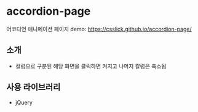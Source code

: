 # accordion-page
어코디언 애니메이션 페이지
demo: https://csslick.github.io/accordion-page/

## 소개
- 컬럼으로 구분된 해당 화면을 클릭하면 커지고 나머지 칼럼은 축소됨

## 사용 라이브러리
- jQuery
